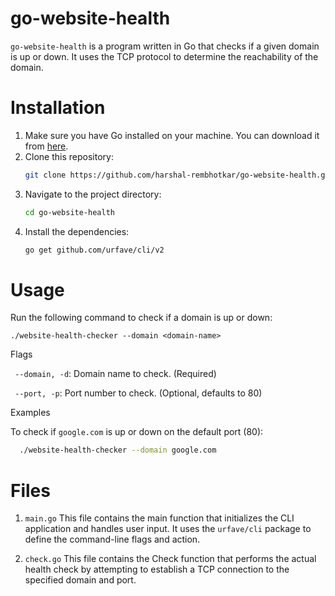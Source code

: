 # go-website-health

`go-website-health` is a program written in Go that checks if a given domain is up or down. It uses the TCP protocol to determine the reachability of the domain.

# Installation

1. Make sure you have Go installed on your machine. You can download it from [here](https://golang.org/dl/).
2. Clone this repository:
    ```sh
    git clone https://github.com/harshal-rembhotkar/go-website-health.git
    ```
3. Navigate to the project directory:
    ```sh
    cd go-website-health
    ```
4. Install the dependencies:
    ```sh
    go get github.com/urfave/cli/v2
    ```

 

# Usage

Run the following command to check if a domain is up or down:

  `./website-health-checker --domain <domain-name> `

 Flags

` --domain, -d`: Domain name to check. (Required)

` --port, -p`: Port number to check. (Optional, defaults to 80)

Examples

   To check if `google.com` is up or down on the default port (80):
```sh
  ./website-health-checker --domain google.com
```
# Files 

1. `main.go`
    This file contains the main function that initializes the CLI application and handles user input. It uses the `urfave/cli` package to define the command-line flags and action.

2. `check.go`
    This file contains the Check function that performs the actual health check by attempting to establish a TCP connection to the specified domain and  port.

